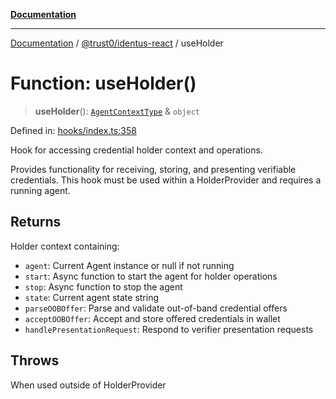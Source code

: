 [**Documentation**](../../../README.md)

***

[Documentation](../../../README.md) / [@trust0/identus-react](../README.md) / useHolder

# Function: useHolder()

> **useHolder**(): [`AgentContextType`](../context/type-aliases/AgentContextType.md) & `object`

Defined in: [hooks/index.ts:358](https://github.com/trust0-project/identus/blob/6482b5d54913fe08540bba553b4274f2423b6fd4/packages/identus-react/src/hooks/index.ts#L358)

Hook for accessing credential holder context and operations.

Provides functionality for receiving, storing, and presenting verifiable credentials.
This hook must be used within a HolderProvider and requires a running agent.

## Returns

Holder context containing:
  - `agent`: Current Agent instance or null if not running
  - `start`: Async function to start the agent for holder operations
  - `stop`: Async function to stop the agent
  - `state`: Current agent state string
  - `parseOOBOffer`: Parse and validate out-of-band credential offers
  - `acceptOOBOffer`: Accept and store offered credentials in wallet
  - `handlePresentationRequest`: Respond to verifier presentation requests

## Throws

When used outside of HolderProvider
